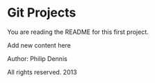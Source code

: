   # Git Projects

  You are reading the README for this first project.
  
  Add new content here
  
  Author: Philip Dennis

  All rights reserved. 2013
  
